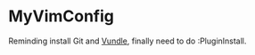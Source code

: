 # MyVimConfig

Reminding install Git and [Vundle](https://github.com/VundleVim/Vundle.vim), finally need to do :PluginInstall. 
